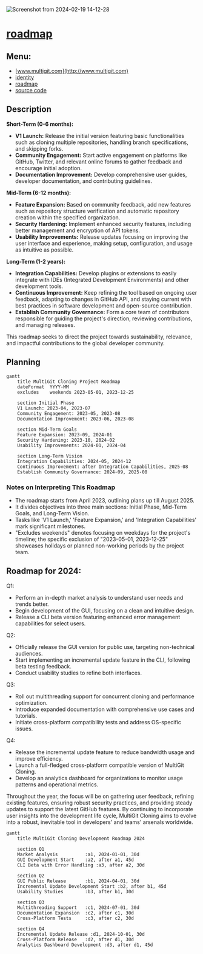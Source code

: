 ![Screenshot from 2024-02-19 14-12-28](https://github.com/multigit-com/python/assets/5669657/3bf51648-2967-455d-ba38-9cd1967765be)

# [roadmap](http://roadmap.multigit.com)

## Menu:

+ [www.multigit.com](http://www.multigit.com)
+ [identity](http://identity.multigit.com)
+ [roadmap](http://roadmap.multigit.com)
+ [source code](http://sourcecode.multigit.com)


## Description

**Short-Term (0-6 months):**
- **V1 Launch:** Release the initial version featuring basic functionalities such as cloning multiple repositories, handling branch specifications, and skipping forks.
- **Community Engagement:** Start active engagement on platforms like GitHub, Twitter, and relevant online forums to gather feedback and encourage initial adoption.
- **Documentation Improvement:** Develop comprehensive user guides, developer documentation, and contributing guidelines.

**Mid-Term (6-12 months):**
- **Feature Expansion:** Based on community feedback, add new features such as repository structure verification and automatic repository creation within the specified organization.
- **Security Hardening:** Implement enhanced security features, including better management and encryption of API tokens.
- **Usability Improvements:** Release updates focusing on improving the user interface and experience, making setup, configuration, and usage as intuitive as possible.

**Long-Term (1-2 years):**
- **Integration Capabilities:** Develop plugins or extensions to easily integrate with IDEs (Integrated Development Environments) and other development tools.
- **Continuous Improvement:** Keep refining the tool based on ongoing user feedback, adapting to changes in GitHub API, and staying current with best practices in software development and open-source contribution.
- **Establish Community Governance:** Form a core team of contributors responsible for guiding the project's direction, reviewing contributions, and managing releases.

This roadmap seeks to direct the project towards sustainability, relevance, and impactful contributions to the global developer community.

## Planning

```mermaid
gantt
    title MultiGit Cloning Project Roadmap
    dateFormat  YYYY-MM
    excludes    weekends 2023-05-01, 2023-12-25

    section Initial Phase
    V1 Launch: 2023-04, 2023-07
    Community Engagement: 2023-05, 2023-08
    Documentation Improvement: 2023-06, 2023-08

    section Mid-Term Goals
    Feature Expansion: 2023-09, 2024-01
    Security Hardening: 2023-10, 2024-02
    Usability Improvements: 2024-01, 2024-04

    section Long-Term Vision
    Integration Capabilities: 2024-05, 2024-12
    Continuous Improvement: after Integration Capabilities, 2025-08
    Establish Community Governance: 2024-09, 2025-08
```

### Notes on Interpreting This Roadmap
- The roadmap starts from April 2023, outlining plans up till August 2025.
- It divides objectives into three main sections: Initial Phase, Mid-Term Goals, and Long-Term Vision.
- Tasks like 'V1 Launch,' 'Feature Expansion,' and 'Integration Capabilities' mark significant milestones.
- "Excludes weekends" denotes focusing on weekdays for the project's timeline; the specific exclusion of "2023-05-01, 2023-12-25" showcases holidays or planned non-working periods by the project team.




## Roadmap for 2024:

Q1:
- Perform an in-depth market analysis to understand user needs and trends better.
- Begin development of the GUI, focusing on a clean and intuitive design.
- Release a CLI beta version featuring enhanced error management capabilities for select users.

Q2:
- Officially release the GUI version for public use, targeting non-technical audiences.
- Start implementing an incremental update feature in the CLI, following beta testing feedback.
- Conduct usability studies to refine both interfaces.

Q3:
- Roll out multithreading support for concurrent cloning and performance optimization.
- Introduce expanded documentation with comprehensive use cases and tutorials.
- Initiate cross-platform compatibility tests and address OS-specific issues.

Q4:
- Release the incremental update feature to reduce bandwidth usage and improve efficiency.
- Launch a full-fledged cross-platform compatible version of MultiGit Cloning.
- Develop an analytics dashboard for organizations to monitor usage patterns and operational metrics.

Throughout the year, the focus will be on gathering user feedback, refining existing features, ensuring robust security practices, and providing steady updates to support the latest GitHub features. By continuing to incorporate user insights into the development life cycle, MultiGit Cloning aims to evolve into a robust, inevitable tool in developers' and teams' arsenals worldwide.


```mermaid
gantt
    title MultiGit Cloning Development Roadmap 2024

    section Q1
    Market Analysis          :a1, 2024-01-01, 30d
    GUI Development Start    :a2, after a1, 45d
    CLI Beta with Error Handling :a3, after a2, 30d

    section Q2
    GUI Public Release       :b1, 2024-04-01, 30d
    Incremental Update Development Start :b2, after b1, 45d
    Usability Studies        :b3, after b1, 30d

    section Q3
    Multithreading Support   :c1, 2024-07-01, 30d
    Documentation Expansion  :c2, after c1, 30d
    Cross-Platform Tests     :c3, after c2, 30d

    section Q4
    Incremental Update Release :d1, 2024-10-01, 30d
    Cross-Platform Release   :d2, after d1, 30d
    Analytics Dashboard Development :d3, after d1, 45d
```
